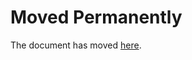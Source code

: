 # Moved Permanently

The document has moved
[here](https://www.nytimes3xbfgragh.onion/es/2018/01/12/espanol/donald-trump-migantes-haiti-noruega.html).
